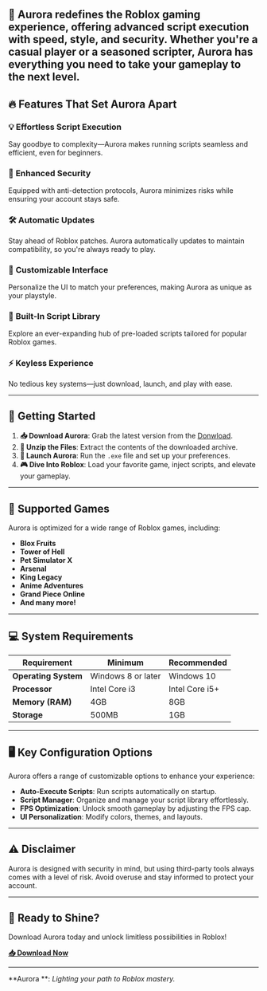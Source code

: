 

## 🚀 **Aurora redefines the Roblox gaming experience, offering advanced script execution with speed, style, and security. Whether you're a casual player or a seasoned scripter, Aurora has everything you need to take your gameplay to the next level.** 


## 🔥 **Features That Set Aurora Apart**  

### 💡 **Effortless Script Execution**  
Say goodbye to complexity—Aurora makes running scripts seamless and efficient, even for beginners.  

### 🔐 **Enhanced Security**  
Equipped with anti-detection protocols, Aurora minimizes risks while ensuring your account stays safe.  

### 🛠️ **Automatic Updates**  
Stay ahead of Roblox patches. Aurora automatically updates to maintain compatibility, so you're always ready to play.  

### 🎨 **Customizable Interface**  
Personalize the UI to match your preferences, making Aurora    as unique as your playstyle.  

### 📜 **Built-In Script Library**  
Explore an ever-expanding hub of pre-loaded scripts tailored for popular Roblox games.  

### ⚡ **Keyless Experience**  
No tedious key systems—just download, launch, and play with ease.  

---

## 🚀 **Getting Started**  

1. **📥 Download Aurora**: Grab the latest version from the [Donwload]().  
2. **📂 Unzip the Files**: Extract the contents of the downloaded archive.  
3. **🚀 Launch Aurora**: Run the `.exe` file and set up your preferences.  
4. **🎮 Dive Into Roblox**: Load your favorite game, inject scripts, and elevate your gameplay.  

---

## 🌟 **Supported Games**  

Aurora    is optimized for a wide range of Roblox games, including:  

- **Blox Fruits**  
- **Tower of Hell**  
- **Pet Simulator X**  
- **Arsenal**  
- **King Legacy**  
- **Anime Adventures**  
- **Grand Piece Online**  
- **And many more!**  

---

## 💻 **System Requirements**  

| Requirement      | Minimum                   | Recommended       |  
|------------------|---------------------------|-------------------|  
| **Operating System** | Windows 8 or later    | Windows 10        |  
| **Processor**    | Intel Core i3            | Intel Core i5+    |  
| **Memory (RAM)** | 4GB                      | 8GB               |  
| **Storage**      | 500MB                    | 1GB               |  

---

## 🖥️ **Key Configuration Options**  

Aurora    offers a range of customizable options to enhance your experience:  

- **Auto-Execute Scripts**: Run scripts automatically on startup.  
- **Script Manager**: Organize and manage your script library effortlessly.  
- **FPS Optimization**: Unlock smooth gameplay by adjusting the FPS cap.  
- **UI Personalization**: Modify colors, themes, and layouts.  

---

## ⚠️ **Disclaimer**  

Aurora    is designed with security in mind, but using third-party tools always comes with a level of risk. Avoid overuse and stay informed to protect your account.  

---

## 🌌 **Ready to Shine?**  

Download Aurora    today and unlock limitless possibilities in Roblox!  

**[📥 Download Now]()**  

---

**Aurora   **: *Lighting your path to Roblox mastery.*  
